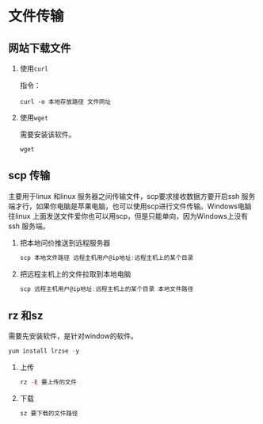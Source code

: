 # 文件传输



## 网站下载文件

1. 使用`curl`

   指令：

   ```
   curl -o 本地存放路径 文件网址
   ```

2. 使用`wget`

   需要安装该软件。

   ```
   wget
   ```

## scp 传输

主要用于linux 和linux 服务器之间传输文件，scp要求接收数据方要开启ssh 服务端才行，如果你电脑是苹果电脑，也可以使用scp进行文件传输。Windows电脑往linux 上面发送文件爱你也可以用scp，但是只能单向，因为Windows上没有ssh 服务端。

1. 把本地问价推送到远程服务器

   ```typescript
   scp 本地文件路径 远程主机用户@ip地址:远程主机上的某个目录
   ```

2. 把远程主机上的文件拉取到本地电脑

   ```typescript
   scp 远程主机用户@ip地址:远程主机上的某个目录 本地文件路径
   ```



## rz 和sz

需要先安装软件，是针对window的软件。

```typescript
yum install lrzse -y
```

1. 上传

   ```typescript
   rz -E 要上传的文件
   ```

2. 下载 

   ```typescript
   sz 要下载的文件路径
   ```

   